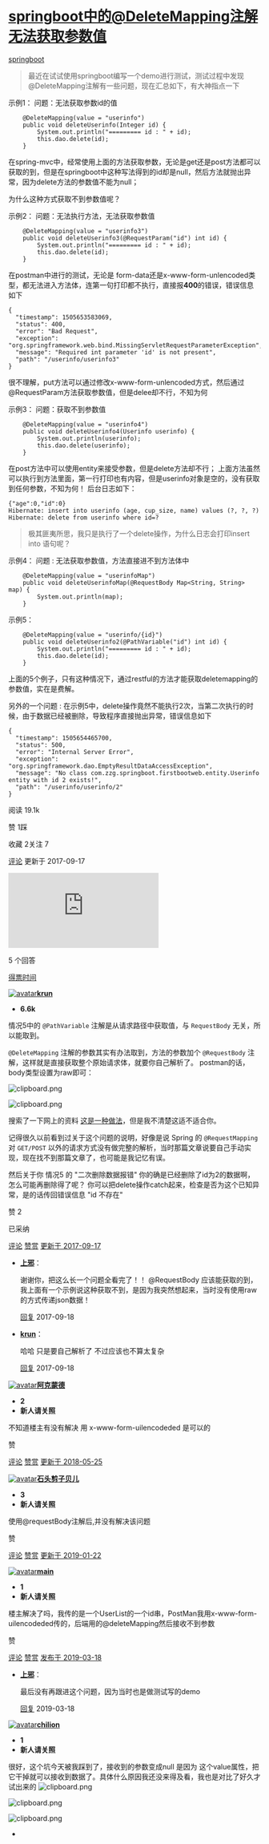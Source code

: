 # [springboot中的@DeleteMapping注解无法获取参数值](https://segmentfault.com/q/1010000011211490)

[springboot](https://segmentfault.com/t/springboot)

> 最近在试试使用springboot编写一个demo进行测试，测试过程中发现@DeleteMapping注解有一些问题，现在汇总如下，有大神指点一下

示例1：
问题：无法获取参数id的值

```
    @DeleteMapping(value = "userinfo")
    public void deleteUserinfo(Integer id) {
        System.out.println("========= id : " + id);
        this.dao.delete(id);
    }
```

在spring-mvc中，经常使用上面的方法获取参数，无论是get还是post方法都可以获取的到，但是在springboot中这种写法得到的id却是null，然后方法就抛出异常，因为delete方法的参数值不能为null；

为什么这种方式获取不到参数值呢？

示例2：
问题：无法执行方法，无法获取参数值

```
    @DeleteMapping(value = "userinfo3")
    public void deleteUserinfo3(@RequestParam("id") int id) {
        System.out.println("========= id : " + id);
        this.dao.delete(id);
    }
```

在postman中进行的测试，无论是 form-data还是x-www-form-unlencoded类型，都无法进入方法体，连第一句打印都不执行，直接报**400**的错误，错误信息如下

```
{
  "timestamp": 1505653583069,
  "status": 400,
  "error": "Bad Request",
  "exception": "org.springframework.web.bind.MissingServletRequestParameterException",
  "message": "Required int parameter 'id' is not present",
  "path": "/userinfo/userinfo3"
}
```

很不理解，put方法可以通过修改x-www-form-unlencoded方式，然后通过@RequestParam方法获取参数值，但是delee却不行，不知为何

示例3：
问题：获取不到参数值

```
    @DeleteMapping(value = "userinfo4")
    public void deleteUserinfo4(Userinfo userinfo) {
        System.out.println(userinfo);
        this.dao.delete(userinfo);
    }
```

在post方法中可以使用entity来接受参数，但是delete方法却不行；
上面方法虽然可以执行到方法里面，第一行打印也有内容，但是userinfo对象是空的，没有获取到任何参数，不知为何！
后台日志如下：

```
{"age":0,"id":0}
Hibernate: insert into userinfo (age, cup_size, name) values (?, ?, ?)
Hibernate: delete from userinfo where id=?
```

> 极其匪夷所思，我只是执行了一个delete操作，为什么日志会打印insert into 语句呢？

示例4：
问题 : 无法获取参数值，方法直接进不到方法体中

```
    @DeleteMapping(value = "userinfoMap")
    public void deleteUserinfoMap(@RequestBody Map<String, String> map) {
        System.out.println(map);
    }
```

示例5：

```
    @DeleteMapping(value = "userinfo/{id}")
    public void deleteUserinfo2(@PathVariable("id") int id) {
        System.out.println("========= id : " + id);
        this.dao.delete(id);
    }
```

上面的5个例子，只有这种情况下，通过restful的方法才能获取deletemapping的参数值，实在是费解。

另外的一个问题 :
在示例5中，delete操作竟然不能执行2次，当第二次执行的时候，由于数据已经被删除，导致程序直接抛出异常，错误信息如下

```
{
  "timestamp": 1505654465700,
  "status": 500,
  "error": "Internal Server Error",
  "exception": "org.springframework.dao.EmptyResultDataAccessException",
  "message": "No class com.zzg.springboot.firstbootweb.entity.Userinfo entity with id 2 exists!",
  "path": "/userinfo/userinfo/2"
}
```

阅读 19.1k

 赞 1踩

 收藏 2关注 7

[评论](javascript:;) 更新于 2017-09-17



![img](https://sponsor.segmentfault.com/lg.php?bannerid=51&campaignid=1&zoneid=3&loc=https%3A%2F%2Fsegmentfault.com%2Fq%2F1010000011211490&referer=https%3A%2F%2Fwww.baidu.com%2Flink%3Furl%3Dj2Hmj-IKB94pj4xQf4qek9WfD8LmebDZ-iM03Q6un4nvVk3226a9Y7LtPHGY1MWo5auuRVoShc6OZXqkWDdYOK%26wd%3D%26eqid%3Dac37a5dd00022b64000000025f3a45e5&cb=240a219840)

5 个回答

[得票](https://segmentfault.com/q/1010000011211490#comment-area)[时间](https://segmentfault.com/q/1010000011211490?sort=created#comment-area)

[![avatar](https://avatar-static.segmentfault.com/380/923/3809239748-59bfa75261934_big64)**krun**](https://segmentfault.com/u/krun)

-  **6.6k**

情况5中的 `@PathVariable` 注解是从请求路径中获取值，与 `RequestBody` 无关，所以能取到。

`@DeleteMapping` 注解的参数其实有办法取到，方法的参数加个 `@RequestBody` 注解，这样就是直接获取整个原始请求体，就要你自己解析了。
postman的话，body类型设置为raw即可：

![clipboard.png](https://segmentfault.com/img/bVVcYr?w=492&h=627)

![clipboard.png](https://segmentfault.com/img/bVVcZk?w=349&h=170)

搜索了一下网上的资料
[这是一种做法](https://segmentfault.com/q/1010000011211490#http://blog.csdn.net/qq_37545366/article/details/76132040)，但是我不清楚这适不适合你。

记得很久以前看到过关于这个问题的说明，好像是说 Spring 的 `@RequestMapping` 对 `GET/POST` 以外的请求方式没有做完整的解析，当时那篇文章说要自己手动实现，现在找不到那篇文章了，也可能是我记忆有误。

然后关于你 情况5 的 "二次删除数据报错"
你的确是已经删除了id为2的数据啊，怎么可能再删除得了呢？
你可以把delete操作catch起来，检查是否为这个已知异常，是的话传回错误信息 "id 不存在"

 赞 2

 已采纳

[评论](javascript:;) [赞赏](javascript:;) [更新于 2017-09-17](https://segmentfault.com/q/1010000011211490/a-1020000011212299)

- [**上邪**](https://segmentfault.com/u/dayanda)： 

  谢谢你，把这么长一个问题全看完了！！
  @RequestBody 应该能获取的到，我上面有一个示例说这种获取不到，是因为我突然想起来，当时没有使用raw的方式传递json数据！

  [ ](javascript:;) [回复](javascript:;) 2017-09-18

- [**krun**](https://segmentfault.com/u/krun)： 

  哈哈 只是要自己解析了 不过应该也不算太复杂

  [ ](javascript:;) [回复](javascript:;) 2017-09-18

[![avatar](https://cdn.segmentfault.com/v-5f0a9217/global/img/user-64.png)**阿克蒙德**](https://segmentfault.com/u/akemengde)

-  **2**
- **新人请关照**

不知道楼主有没有解决
用 x-www-form-uilencodeded 是可以的

 赞

[评论](javascript:;) [赞赏](javascript:;) [更新于 2018-05-25](https://segmentfault.com/q/1010000011211490/a-1020000015032134)

[![avatar](https://cdn.segmentfault.com/v-5f0a9217/global/img/user-64.png)**石头剪子贝儿**](https://segmentfault.com/u/shitoujianzibeier)

-  **3**
- **新人请关照**

使用@requestBody注解后,并没有解决该问题

 赞

[评论](javascript:;) [赞赏](javascript:;) [更新于 2019-01-22](https://segmentfault.com/q/1010000011211490/a-1020000017980010)

[![avatar](https://avatar-static.segmentfault.com/172/216/1722162001-5c8ef2faac5ee_big64)**main**](https://segmentfault.com/u/main_5c8ef1d2b6ba4)

-  **1**
- **新人请关照**

楼主解决了吗，我传的是一个UserList的一个id串，PostMan我用x-www-form-uilencodeded传的，后端用的@deleteMapping然后接收不到参数

 赞

[评论](javascript:;) [赞赏](javascript:;) [发布于 2019-03-18](https://segmentfault.com/q/1010000011211490/a-1020000018550400)

- [**上邪**](https://segmentfault.com/u/dayanda)： 

  最后没有再跟进这个问题，因为当时也是做测试写的demo

  [ ](javascript:;) [回复](javascript:;) 2019-03-18

[![avatar](https://cdn.segmentfault.com/v-5f0a9217/global/img/user-64.png)**chilion**](https://segmentfault.com/u/chilion)

-  **1**
- **新人请关照**

很好，这个坑今天被我踩到了，接收到的参数变成null 是因为
这个value属性，把它干掉就可以接收到数据了。具体什么原因我还没来得及看，我也是对比了好久才试出来的 ![clipboard.png](https://segmentfault.com/img/bVbs5dT?w=405&h=36)

![clipboard.png](https://segmentfault.com/img/bVbs5ef?w=320&h=19)

![clipboard.png](https://segmentfault.com/img/bVbs5em?w=189&h=24)

- 